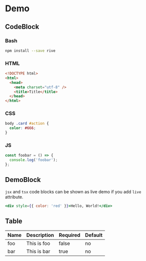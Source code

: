 # Demo

## CodeBlock

### Bash

```bash filename="npm"
npm install --save rive
```

### HTML

```html filename="index.html"
<!DOCTYPE html>
<html>
  <head>
    <meta charset="utf-8" />
    <title>Title</title>
  </head>
</html>
```

### CSS

```css filename="style.css"
body .card #action {
  color: #666;
}
```

### JS

```js filename="script.js"
const foobar = () => {
  console.log('foobar');
};
```

## DemoBlock

`jsx` and `tsx` code blocks can be shown as live demo if you add `live` attribute.

```jsx live
<div style={{ color: 'red' }}>Hello, World!</div>
```

## Table

| Name | Description | Required | Default |
| ---- | ----------- | -------- | ------- |
| foo  | This is foo | false    | no      |
| bar  | This is bar | true     | no      |
